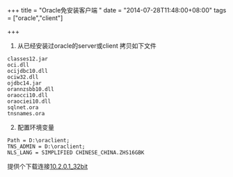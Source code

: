 +++
title = "Oracle免安装客户端 "
date = "2014-07-28T11:48:00+08:00"
tags = ["oracle","client"]

+++

1. 从已经安装过oracle的server或client 拷贝如下文件

```
classes12.jar
oci.dll
ocijdbc10.dll
ociw32.dll
ojdbc14.jar
orannzsbb10.dll
oraocci10.dll
oraociei10.dll
sqlnet.ora
tnsnames.ora
```

2. 配置环境变量

```
Path = D:\oraclient;
TNS_ADMIN = D:\oraclient;
NLS_LANG = SIMPLIFIED CHINESE_CHINA.ZHS16GBK
```

提供个下载连接[10.2.0.1_32bit](http://pan.baidu.com/s/1o69cMYA)
